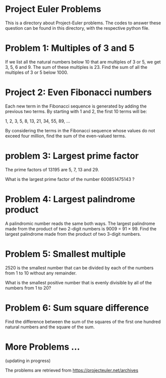 # Project Euler Problems

This is a directory about Project-Euler problems. The codes to answer these question can be found in this directory, with the respective python file.

# Problem 1: Multiples of 3 and 5

If we list all the natural numbers below 10 that are multiples of 3 or 5, we get 3, 5, 6 and 9. The sum of these multiples is 23. Find the sum of all the multiples of 3 or 5 below 1000.

# Project 2: Even Fibonacci numbers

Each new term in the Fibonacci sequence is generated by adding the previous two terms. By starting with 1 and 2, the first 10 terms will be:

1, 2, 3, 5, 8, 13, 21, 34, 55, 89, ...

By considering the terms in the Fibonacci sequence whose values do not exceed four million, find the sum of the even-valued terms.

# problem 3: Largest prime factor

The prime factors of 13195 are 5, 7, 13 and 29.

What is the largest prime factor of the number 600851475143 ?


# Problem 4: Largest palindrome product

A palindromic number reads the same both ways. The largest palindrome made from the product of two 2-digit numbers is 9009 = 91 × 99.
Find the largest palindrome made from the product of two 3-digit numbers.

# Problem 5: Smallest multiple

2520 is the smallest number that can be divided by each of the numbers from 1 to 10 without any remainder.

What is the smallest positive number that is evenly divisible by all of the numbers from 1 to 20?

# Problem 6: Sum square difference

Find the difference between the sum of the squares of the first one hundred natural numbers and the square of the sum.

# More Problems ... 
(updating in progress) 

The problems are retrieved from https://projecteuler.net/archives
